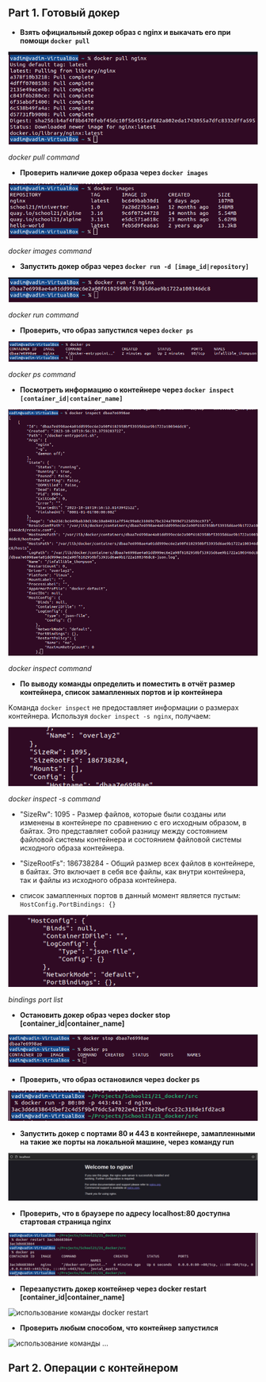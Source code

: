 ## Part 1. Готовый докер

* **Взять официальный докер образ с nginx и выкачать его при помощи `docker pull`**

![использование команды docker pull](../images/part_1.1.png)

_docker pull command_

* **Проверить наличие докер образа через `docker images`**

![использование команды docker images](../images/part_1.2.png)

_docker images command_

* **Запустить докер образ через `docker run -d [image_id|repository]`**

![использование команды docker run](../images/part_1.3.png)

_docker run command_

* **Проверить, что образ запустился через `docker ps`**

![использование команды docker ps](../images/part_1.4.png)

_docker ps command_

* **Посмотреть информацию о контейнере через `docker inspect [container_id|container_name]`**

![использование команды docker inspect](../images/part_1.5.png)

_docker inspect command_

* **По выводу команды определить и поместить в отчёт размер контейнера, список замапленных портов и ip контейнера**

Kоманда `docker inspect` не предоставляет информации о размерах контейнера.
Используя `docker inspect -s nginx`, получаем:

![использование команды docker inspect -s](../images/part_1.5.1.png)

_docker inspect -s command_

  - "SizeRw": 1095 - Размер файлов, которые были созданы или изменены в контейнере
  по сравнению с его исходным образом, в байтах. Это представляет собой разницу
  между состоянием файловой системы контейнера и состоянием файловой системы
  исходного образа контейнера.
  - "SizeRootFs": 186738284 - Общий размер всех файлов в контейнере, в байтах.
  Это включает в себя все файлы, как внутри контейнера, так и файлы из исходного
  образа контейнера.


  - список замапленных портов в данный момент является пустым: `HostConfig.PortBindings: {}`

![использование команды docker inspect](../images/part_1.5.2.png)

_bindings port list_


* **Остановить докер образ через docker stop [container_id|container_name]**

![использование команды docker stop](../images/part_1.6.png)

* **Проверить, что образ остановился через docker ps**

![использование команды docker ps](../images/part_1.7.png)

* **Запустить докер с портами 80 и 443 в контейнере, замапленными на такие же порты на локальной машине, через команду run**

![использование команды docker run](../images/part_1.8.png)

* **Проверить, что в браузере по адресу localhost:80 доступна стартовая страница nginx**

![проверка localhost:80 в браузере](../images/part_1.9.png)

* **Перезапустить докер контейнер через docker restart [container_id|container_name]**

![использование команды docker restart](../images/part_1.10.png)

* **Проверить любым способом, что контейнер запустился**

![использование команды ...](../images/part_1.11.png)

## Part 2. Операции с контейнером

